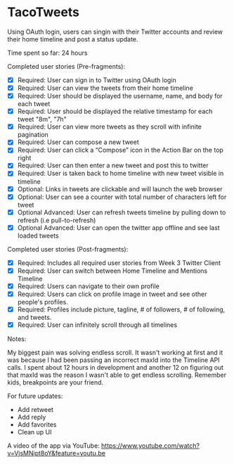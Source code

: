 # TacoTweets
Using OAuth login, users can singin with their Twitter accounts and review their home timeline and post a status update.

Time spent so far: 24 hours

Completed user stories (Pre-fragments):
 * [x] Required: User can sign in to Twitter using OAuth login
 * [x] Required: User can view the tweets from their home timeline
 * [x] Required: User should be displayed the username, name, and body for each tweet
 * [x] Required: User should be displayed the relative timestamp for each tweet "8m", "7h"
 * [x] Required: User can view more tweets as they scroll with infinite pagination
 * [x] Required: User can compose a new tweet
 * [x] Required: User can click a “Compose” icon in the Action Bar on the top right
 * [x] Required: User can then enter a new tweet and post this to twitter
 * [x] Required: User is taken back to home timeline with new tweet visible in timeline
 * [x] Optional: Links in tweets are clickable and will launch the web browser
 * [x] Optional: User can see a counter with total number of characters left for tweet
 * [x] Optional Advanced: User can refresh tweets timeline by pulling down to refresh (i.e pull-to-refresh)
 * [x] Optional Advanced: User can open the twitter app offline and see last loaded tweets

Completed user stories (Post-fragments):
* [x] Required: Includes all required user stories from Week 3 Twitter Client
* [x] Required: User can switch between Home Timeline and Mentions Timeline
* [x] Required: Users can navigate to their own profile
* [x] Required: Users can click on profile image in tweet and see other people's profiles.
* [x] Required: Profiles include picture, tagline, # of followers, # of following, and tweets.
* [x] Required: User can infinitely scroll through all timelines

Notes:

My biggest pain was solving endless scroll. It wasn't working at first and it was because I had been passing an incorrect maxId into the Timeline API calls. I spent about 12 hours in development and another 12 on figuring out that maxId was the reason I wasn't able to get endless scrolling. Remember kids, breakpoints are your friend. 
 

For future updates:  
- Add retweet
- Add reply
- Add favorites
- Clean up UI

A video of the app via YouTube: https://www.youtube.com/watch?v=VjsMNipt8oY&feature=youtu.be
